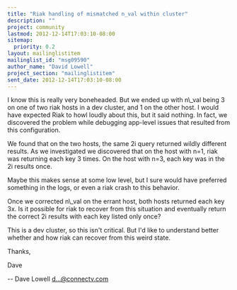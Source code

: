 ```yaml
---
title: "Riak handling of mismatched n_val within cluster"
description: ""
project: community
lastmod: 2012-12-14T17:03:10-08:00
sitemap:
  priority: 0.2
layout: mailinglistitem
mailinglist_id: "msg09590"
author_name: "David Lowell"
project_section: "mailinglistitem"
sent_date: 2012-12-14T17:03:10-08:00
---
```



I know this is really very boneheaded. But we ended up with n\\_val being 3 on 
one of two riak hosts in a dev cluster, and 1 on the other host. I would have 
expected Riak to howl loudly about this, but it said nothing. In fact, we 
discovered the problem while debugging app-level issues that resulted from this 
configuration.

We found that on the two hosts, the same 2i query returned wildly different 
results. As we investigated we discovered that on the host with n=1, riak was 
returning each key 3 times. On the host with n=3, each key was in the 2i 
results once. 

Maybe this makes sense at some low level, but I sure would have preferred 
something in the logs, or even a riak crash to this behavior.

Once we corrected n\\_val on the errant host, both hosts returned each key 3x. Is 
it possible for riak to recover from this situation and eventually return the 
correct 2i results with each key listed only once?

This is a dev cluster, so this isn't critical. But I'd like to understand 
better whether and how riak can recover from this weird state.

Thanks,

Dave

--
Dave Lowell
d...@connectv.com

